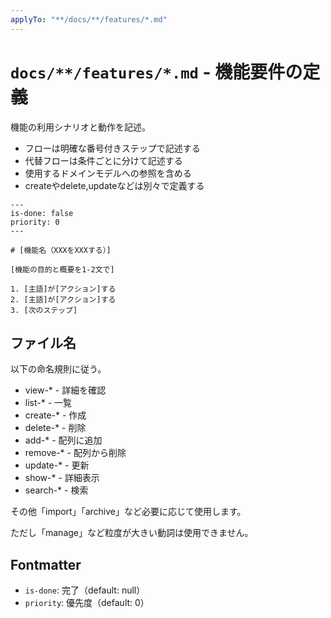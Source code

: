 ```yaml
---
applyTo: "**/docs/**/features/*.md"
---
```


# `docs/**/features/*.md` - 機能要件の定義

機能の利用シナリオと動作を記述。

- フローは明確な番号付きステップで記述する
- 代替フローは条件ごとに分けて記述する
- 使用するドメインモデルへの参照を含める
- createやdelete,updateなどは別々で定義する

```
---
is-done: false
priority: 0
---

# [機能名（XXXをXXXする）]

[機能の目的と概要を1-2文で]

1. [主語]が[アクション]する
2. [主語]が[アクション]する
3. [次のステップ]
```

## ファイル名

以下の命名規則に従う。

- view-* - 詳細を確認
- list-* - 一覧
- create-* - 作成
- delete-* - 削除
- add-* - 配列に追加
- remove-* - 配列から削除
- update-* - 更新
- show-* - 詳細表示
- search-* - 検索

その他「import」「archive」など必要に応じて使用します。

ただし「manage」など粒度が大きい動詞は使用できません。

## Fontmatter

- `is-done`: 完了（default: null）
- `priority`: 優先度（default: 0）
